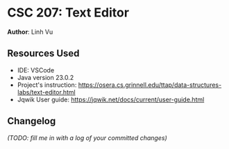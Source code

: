 # CSC 207: Text Editor

**Author**: Linh Vu

## Resources Used

- IDE: VSCode
- Java version 23.0.2
- Project's instruction: https://osera.cs.grinnell.edu/ttap/data-structures-labs/text-editor.html
- Jqwik User guide: https://jqwik.net/docs/current/user-guide.html

## Changelog

_(TODO: fill me in with a log of your committed changes)_
